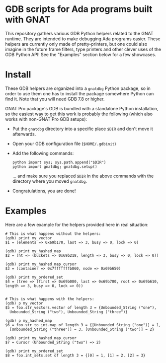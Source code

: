 GDB scripts for Ada programs built with GNAT
============================================

This repository gathers various GDB Python helpers related to the GNAT runtime.
They are intended to make debugging Ada programs easier. These helpers are
currently only made of pretty-printers, but one could also imagine in the
future frame filters, type printers and other clever uses of the GDB Python
API! See the "Examples" section below for a few showcases.


Install
=======

These GDB helpers are organized into a `gnatdbg` Python package, so in
order to use them one has to install the package somewhere Python can find it.
Note that you will need GDB 7.8 or higher.

GNAT Pro package's GDB is bundled with a standalone Python installation, so
the easiest way to get this work is probably the following (which also works
with non-GNAT Pro GDB setups):

  - Put the `gnatdbg` directory into a specific place `$DIR` and don't move it
    afterwards.
  - Open your GDB configuration file (`$HOME/.gdbinit`)
  - Add the following commands:

        python import sys; sys.path.append("$DIR")
        python import gnatdbg; gnatdbg.setup()

    ... and make sure you replaced `$DIR` in the above commands with the
    directory where you moved `gnatdbg`.

  - Congratulations, you are done!


Examples
========

Here are a few example for the helpers provided here in real situation:

    # This is what happens without the helpers:
    (gdb) print my_vector
    $1 = (elements => 0x69b170, last => 3, busy => 0, lock => 0)

    (gdb) print my_hashed_map
    $2 = (ht => (buckets => 0x69b218, length => 3, busy => 0, lock => 0))

    (gdb) print my_hashed_map_cursor
    $3 = (container => 0x7fffffffb860, node => 0x69b650)

    (gdb) print my_ordered_set
    $4 = (tree => (first => 0x69b080, last => 0x69b700, root => 0x69b610,
    length => 3, busy => 0, lock => 0))


    # This is what happens with the helpers:
    (gdb) p my_vector
    $5 = foo.str_vectors.vector of length 3 = {Unbounded_String ("one"), 
      Unbounded_String ("two"), Unbounded_String ("three")}

    (gdb) p my_hashed_map
    $6 = foo.str_to_int.map of length 3 = {[Unbounded_String ("one")] = 1, 
      [Unbounded_String ("three")] = 3, [Unbounded_String ("two")] = 2}

    (gdb) print my_hashed_map_cursor
    $7 = Cursor (Unbounded_String ("two") => 2)

    (gdb) print my_ordered_set
    $8 = foo.int_sets.set of length 3 = {[0] = 1, [1] = 2, [2] = 3}
